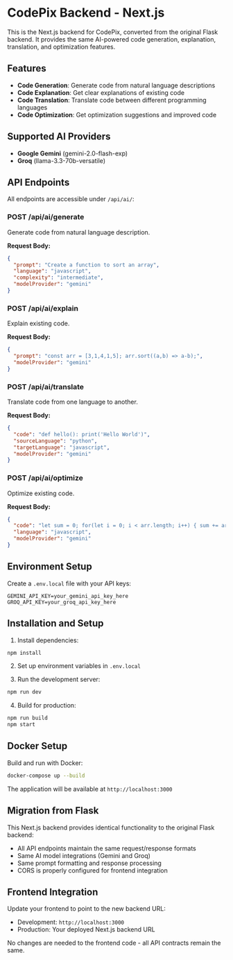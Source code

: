 # CodePix Backend - Next.js

This is the Next.js backend for CodePix, converted from the original Flask backend. It provides the same AI-powered code generation, explanation, translation, and optimization features.

## Features

- **Code Generation**: Generate code from natural language descriptions
- **Code Explanation**: Get clear explanations of existing code
- **Code Translation**: Translate code between different programming languages
- **Code Optimization**: Get optimization suggestions and improved code

## Supported AI Providers

- **Google Gemini** (gemini-2.0-flash-exp)
- **Groq** (llama-3.3-70b-versatile)

## API Endpoints

All endpoints are accessible under `/api/ai/`:

### POST /api/ai/generate
Generate code from natural language description.

**Request Body:**
```json
{
  "prompt": "Create a function to sort an array",
  "language": "javascript",
  "complexity": "intermediate",
  "modelProvider": "gemini"
}
```

### POST /api/ai/explain
Explain existing code.

**Request Body:**
```json
{
  "prompt": "const arr = [3,1,4,1,5]; arr.sort((a,b) => a-b);",
  "modelProvider": "gemini"
}
```

### POST /api/ai/translate
Translate code from one language to another.

**Request Body:**
```json
{
  "code": "def hello(): print('Hello World')",
  "sourceLanguage": "python",
  "targetLanguage": "javascript",
  "modelProvider": "gemini"
}
```

### POST /api/ai/optimize
Optimize existing code.

**Request Body:**
```json
{
  "code": "let sum = 0; for(let i = 0; i < arr.length; i++) { sum += arr[i]; }",
  "language": "javascript",
  "modelProvider": "gemini"
}
```

## Environment Setup

Create a `.env.local` file with your API keys:

```env
GEMINI_API_KEY=your_gemini_api_key_here
GROQ_API_KEY=your_groq_api_key_here
```

## Installation and Setup

1. Install dependencies:
```bash
npm install
```

2. Set up environment variables in `.env.local`

3. Run the development server:
```bash
npm run dev
```

4. Build for production:
```bash
npm run build
npm start
```

## Docker Setup

Build and run with Docker:

```bash
docker-compose up --build
```

The application will be available at `http://localhost:3000`

## Migration from Flask

This Next.js backend provides identical functionality to the original Flask backend:

- All API endpoints maintain the same request/response formats
- Same AI model integrations (Gemini and Groq)
- Same prompt formatting and response processing
- CORS is properly configured for frontend integration

## Frontend Integration

Update your frontend to point to the new backend URL:
- Development: `http://localhost:3000`
- Production: Your deployed Next.js backend URL

No changes are needed to the frontend code - all API contracts remain the same.
